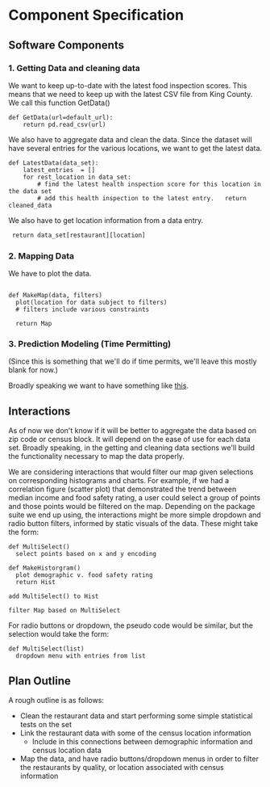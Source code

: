 ﻿﻿﻿# Component Specification
## Software Components
### 1. Getting Data and cleaning data
We want to keep up-to-date with the latest food inspection scores. This means that we need to keep up with the latest CSV file from King County. We call this function GetData()```def GetData(url=default_url):	return pd.read_csv(url)```We also have to aggregate data and clean the data. Since the dataset will have several entries for the various locations, we want to get the latest data.```def LatestData(data_set):	latest_entries  = []	for rest_location in data_set:		# find the latest health inspection score for this location in the data set		# add this health inspection to the latest entry. 	return cleaned_data```We also have to get location information from a data entry.```def GetLocationRestaraunt(data_set, restaurant) return data_set[restaurant][location]```
### 2. Mapping Data
We have to plot the data.
```
def MakeMap(data, filters)
  plot(location for data subject to filters)
  # filters include various constraints
  return Map
```
### 3. Prediction Modeling (Time Permitting)
(Since this is something that we'll do if time permits, we'll leave this mostly blank for now.)

Broadly speaking we want to have something like [this][1].
## Interactions
As of now we don't know if it will be better to aggregate the data based on zip code or census block. It will depend on the ease of use for each data set.Broadly speaking, in the getting and cleaning data sections we'll build the functionality necessary to map the data properly.

We are considering interactions that would filter our map given selections on corresponding histograms and charts. For example, if we had a correlation figure (scatter plot) that demonstrated the trend between median income and food safety rating, a user could select a group of points and those points would be filtered on the map. Depending on the package suite we end up using, the interactions might be more simple dropdown and radio button filters, informed by static visuals of the data. These might take the form:
```
def MultiSelect()
  select points based on x and y encoding

def MakeHistorgram()
  plot demographic v. food safety rating
  return Hist

add MultiSelect() to Hist

filter Map based on MultiSelect
```

For radio buttons or dropdown, the pseudo code would be similar, but the selection would take the form:
```
def MultiSelect(list)
  dropdown menu with entries from list
```
## Plan Outline
A rough outline is as follows:* Clean the restaurant data and start performing some simple statistical tests on the set* Link the restaurant data with some of the census location information	* Include in this connections between demographic information and census location data* Map the data, and have radio buttons/dropdown menus in order to filter the restaurants by quality, or location associated with census information[1]: https://www.foodqualityandsafety.com/article/predictive-model-sets-priorities-for-chicago-restaurant-inspections/
